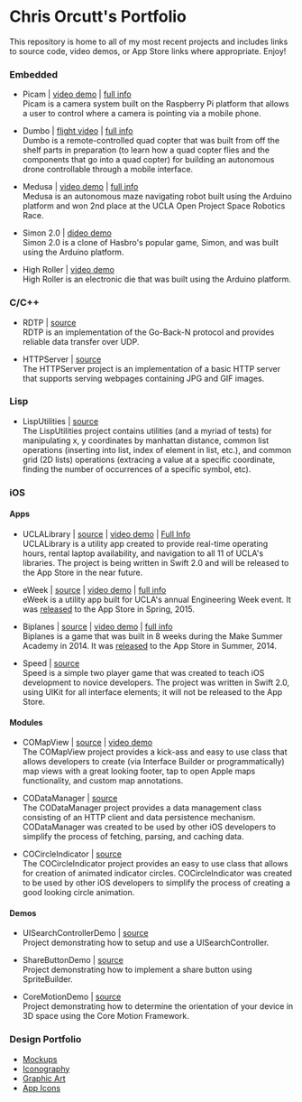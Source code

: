 # Chris Orcutt's Portfolio 

This repository is home to all of my most recent projects and includes links to source code, video demos, or App Store links where appropriate. Enjoy!

### Embedded

* Picam | [video demo](https://vimeo.com/152344182) | [full info](https://github.com/orcudy/index/wiki/Picam)  
Picam is a camera system built on the Raspberry Pi platform that allows a user to control where a camera is pointing via a mobile phone.

* Dumbo | [flight video](https://vimeo.com/album/3693518/video/147213131) | [full info](https://github.com/orcudy/index/wiki/Dumbo)  
Dumbo is a remote-controlled quad copter that was built from off the shelf parts in preparation (to learn how a quad copter flies and the components that go into a quad copter) for building an autonomous drone controllable through a mobile interface. 

* Medusa | [video demo](http://bit.ly/demo-medusa ) | [full info](https://github.com/orcudy/index/wiki/Medusa)  
Medusa is an autonomous maze navigating robot built using the Arduino platform and won 2nd place at the UCLA Open Project Space Robotics Race.

* Simon 2.0 | [dideo demo](https://www.youtube.com/watch?v=Y-aSRVm62rg)  
Simon 2.0 is a clone of Hasbro's popular game, Simon, and was built using the Arduino platform. 

* High Roller | [video demo](https://www.youtube.com/watch?v=iAKFtmWaHXI)  
High Roller is an electronic die that was built using the Arduino platform. 

### C/C++

* RDTP | [source](https://github.com/orcudy/RDTP)  
RDTP is an implementation of the Go-Back-N protocol and provides reliable data transfer over UDP.  

* HTTPServer | [source](https://github.com/orcudy/HTTPServer)  
The HTTPServer project is an implementation of a basic HTTP server that supports serving webpages containing JPG and GIF images.

### Lisp

* LispUtilities | [source](https://github.com/orcudy/LispUtilities)  
The LispUtilities project contains utilities (and a myriad of tests) for manipulating x, y coordinates by manhattan distance, common list operations (inserting into list, index of element in list, etc.), and common grid (2D lists) operations (extracing a value at a specific coordinate, finding the number of occurrences of a specific symbol, etc).

### iOS

#### Apps
* UCLALibrary | [source](https://github.com/orcudy/UCLALibrary) | [video demo](https://vimeo.com/album/3693502/video/148405704) | [Full Info](https://github.com/orcudy/index/wiki/UCLALibrary)  
UCLALibrary is a utility app created to provide real-time operating hours, rental laptop availability, and navigation to all 11 of UCLA's libraries. The project is being written in Swift 2.0 and will be released to the App Store in the near future.

* eWeek | [source](https://github.com/orcudy/eWeek) | [video demo](https://vimeo.com/album/3693502/video/148404888) | [full info](https://github.com/orcudy/index/wiki/eWeek)  
eWeek is a utility app built for UCLA's annual Engineering Week event. It was [released](https://itunes.apple.com/WebObjects/MZStore.woa/wa/viewSoftware?id=981637936&mt=8) to the App Store in Spring, 2015.

* Biplanes | [source](https://github.com/orcudy/Biplanes) | [video demo](https://vimeo.com/album/3693502/video/103840072) | [full info](https://github.com/orcudy/index/wiki/Biplanes)  
Biplanes is a game that was built in 8 weeks during the Make Summer Academy in 2014. It was [released](https://itunes.apple.com/us/app/biplanes!/id904104087?ls=1&mt=8!) to the App Store in Summer, 2014.

* Speed | [source](https://github.com/orcudy/Speed)  
Speed is a simple two player game that was created to teach iOS development to novice developers. The project was written in Swift 2.0, using UIKit for all interface elements; it will not be released to the App Store.

#### Modules

* COMapView | [source](https://github.com/orcudy/COMapView) | [video demo](https://vimeo.com/album/3693502/video/148405026)  
The COMapView project provides a kick-ass and easy to use class that allows developers to create (via Interface Builder or programmatically) map views with a great looking footer, tap to open Apple maps functionality, and custom map annotations.

* CODataManager | [source](https://github.com/orcudy/CODataManager)  
The CODataManager project provides a data management class consisting of an HTTP client and data persistence mechanism. CODataManager was created to be used by other iOS developers to simplify the process of fetching, parsing, and caching data.

* COCircleIndicator | [source](https://github.com/orcudy/COCircleIndicator)  
The COCircleIndicator project provides an easy to use class that allows for creation of animated indicator circles. COCircleIndicator was created to be used by other iOS developers to simplify the process of creating a good looking circle animation.

#### Demos

* UISearchControllerDemo | [source](https://github.com/orcudy/UISearchControllerDemo)  
Project demonstrating how to setup and use a UISearchController.

* ShareButtonDemo | [source](https://github.com/orcudy/ShareButtonDemo)  
Project demonstrating how to implement a share button using SpriteBuilder.

* CoreMotionDemo | [source](https://github.com/orcudy/CoreMotionDemo)  
Project demonstrating how to determine the orientation of your device in 3D space using the Core Motion Framework.

### Design Portfolio

* [Mockups](https://www.dropbox.com/sh/nkfh5o3f2jltaxe/AABA7swlYrjjWHk3-zzkAQj0a?dl=0)
* [Iconography](https://www.dropbox.com/sh/1cuskhqvdgnm4ii/AAAytV6w6f-TcHK7yl5kMsGta?dl=0)
* [Graphic Art](https://www.dropbox.com/sh/a5hqz2551zug8m6/AABjAUBn6bSt364ykVQ9tkFfa?dl=0)
* [App Icons](https://www.dropbox.com/sh/ysi8pzu05cvaomh/AAB5Ae7LMSAybaO7AbamNmo9a?dl=0)

